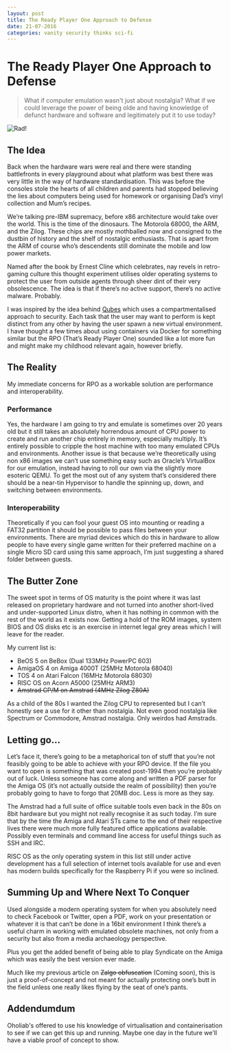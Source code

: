 ```yaml
---
layout: post
title: The Ready Player One Approach to Defense
date: 21-07-2016
categories: vanity security thinks sci-fi
---
```

# The Ready Player One Approach to Defense

> What if computer emulation wasn't just about nostalgia? What if we could leverage the power of being olde and having knowledge of defunct hardware and software and legitimately put it to use today?

![Rad!]({{site.url}}assets/images/retro-console.gif)

## The Idea

Back when the hardware wars were real and there were standing battlefronts in every playground about what platform was best there was very little in the way of hardware standardisation. This was before the consoles stole the hearts of all children and parents had stopped believing the lies about computers being used for homework or organising Dad’s vinyl collection and Mum’s recipes.

We’re talking pre-IBM supremacy, before x86 architecture would take over the world. This is the time of the dinosaurs. The Motorola 68000, the ARM, and the Zilog. These chips are mostly mothballed now and consigned to the dustbin of history and the shelf of nostalgic enthusiasts. That is apart from the ARM of course who’s descendents still dominate the mobile and low power markets.

Named after the book by Ernest Cline which celebrates, nay revels in retro-gaming culture this thought experiment utilises older operating systems to protect the user from outside agents through sheer dint of their very obsolescence. The idea is that if there’s no active support, there’s no active malware. Probably.

I was inspired by the idea behind [Qubes](https://www.qubes-os.org/) which uses a compartmentalised approach to security. Each task that the user may want to perform is kept distinct from any other by having the user spawn a new virtual environment. I have thought a few times about using containers via Docker for something similar but the RPO (That’s Ready Player One) sounded like a lot more fun and might make my childhood relevant again, however briefly.

## The Reality

My immediate concerns for RPO as a workable solution are performance and interoperability.

### Performance

Yes, the hardware I am going to try and emulate is sometimes over 20 years old but it still takes an absolutely horrendous amount of CPU power to create and run another chip entirely in memory, especially multiply. It’s entirely possible to cripple the host machine with too many emulated CPUs and environments. Another issue is that because we’re theoretically using non x86 images we can’t use something easy such as Oracle’s VirtualBox for our emulation, instead having to roll our own via the slightly more esoteric QEMU. To get the most out of any system that’s considered there should be a near-tin Hypervisor to handle the spinning up, down, and switching between environments.

### Interoperability

Theoretically if you can fool your guest OS into mounting or reading a FAT32 partition it should be possible to pass files between your environments. There are myriad devices which do this in hardware to allow people to have every single game written for their preferred machine on a single Micro SD card using this same approach, I’m just suggesting a shared folder between guests.

## The Butter Zone

The sweet spot in terms of OS maturity is the point where it was last released on proprietary hardware and not turned into another short-lived and under-supported Linux distro, when it has nothing in common with the rest of the world as it exists now. Getting a hold of the ROM images, system BIOS and OS disks etc is an exercise in internet legal grey areas which I will leave for the reader.

My current list is:

* BeOS 5 on BeBox (Dual 133MHz PowerPC 603)
* AmigaOS 4 on Amiga 4000T (25MHz Motorola 68040)
* TOS 4 on Atari Falcon (16MHz Motorola 68030)
* RISC OS on Acorn A5000 (25MHz ARM3)
* ~~Amstrad CP/M on Amstrad (4MHz Zilog Z80A)~~

As a child of the 80s I wanted the Zilog CPU to represented but I can’t honestly see a use for it other than nostalgia. Not even good nostalgia like Spectrum or Commodore, Amstrad nostalgia. Only weirdos had Amstrads.

## Letting go…

Let’s face it, there’s going to be a metaphorical ton of stuff that you’re not feasibly going to be able to achieve with your RPO device. If the file you want to open is something that was created post-1994 then you’re probably out of luck. Unless someone has come along and written a PDF parser for the Amiga OS (it’s not actually outside the realm of possibility) then you’re probably going to have to forgo that 20MB doc. Less is more as they say.

The Amstrad had a full suite of office suitable tools even back in the 80s on 8bit hardware but you might not really recognise it as such today. I’m sure that by the time the Amiga and Atari STs came to the end of their respective lives there were much more fully featured office applications available. Possibly even terminals and command line access for useful things such as SSH and IRC.

RISC OS as the only operating system in this list still under active development has a full selection of internet tools available for use and even has modern builds specifically for the Raspberry Pi if you were so inclined.

## Summing Up and Where Next To Conquer

Used alongside a modern operating system for when you absolutely need to check Facebook or Twitter, open a PDF, work on your presentation or whatever it is that can’t be done in a 16bit environment I think there’s a useful charm in working with emulated obsolete machines, not only from a security but also from a media archaeology perspective.

Plus you get the added benefit of being able to play Syndicate on the Amiga which was easily the best version ever made.

Much like my previous article on ~~Zalgo obfuscation~~ (Coming soon), this is just a proof-of-concept and not meant for actually protecting one’s butt in the field unless one really likes flying by the seat of one’s pants.

## Addendumdum

Oholiab's offered to use his knowledge of virtualisation and containerisation to see if we can get this up and running. Maybe one day in the future we'll have a viable proof of concept to show.
